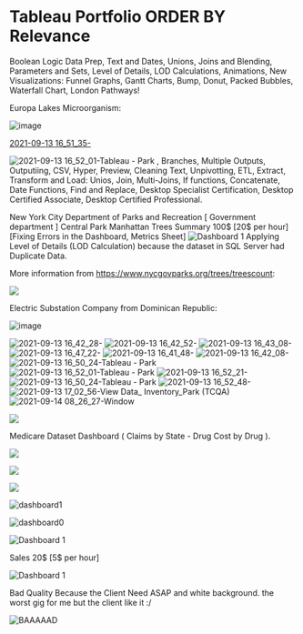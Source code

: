 # Tableau Portfolio ORDER BY Relevance

Boolean Logic Data Prep, Text and Dates, Unions, Joins and Blending, Parameters and Sets, Level of Details, LOD Calculations, Animations, New Visualizations: Funnel Graphs, Gantt Charts, Bump, Donut, Packed Bubbles, Waterfall Chart, London Pathways!

Europa Lakes Microorganism:

![image](https://user-images.githubusercontent.com/35381213/146658446-6199ba07-61ec-4ce7-836f-9e9bcd2db2d6.png)

[2021-09-13 16_51_35-](https://user-images.githubusercontent.com/35381213/136372444-27c129e4-ce47-4d6a-b9ab-793df5c50ca0.png)

![2021-09-13 16_52_01-Tableau - Park](https://user-images.githubusercontent.com/35381213/136372484-5cd27bd4-5b1a-4406-ab10-40d6c62f29cd.png)
, Branches, Multiple Outputs, Outputiing, CSV, Hyper, Preview, Cleaning Text, Unpivotting, ETL, Extract, Transform and Load: Unios, Join, Multi-Joins, If functions, Concatenate, Date Functions, Find and Replace, Desktop Specialist Certification, Desktop Certified Associate, Desktop Certified Professional.

New York City Department of Parks and Recreation [ Government department ]
 Central Park Manhattan Trees Summary 100$ [20$ per hour] [Fixing Errors in the Dashboard, Metrics Sheet]
![Dashboard 1](https://github.com/RubenGavidia/Scala/blob/master/CB.png?raw=true)
Applying Level of Details (LOD Calculation) because the dataset 
in SQL Server had Duplicate Data. 

More information from https://www.nycgovparks.org/trees/treescount:

![](https://github.com/RubenGavidia/Tableau_Portfolio/blob/main/Visuals.png/TreesCount_Website_www.nycgovparks.org.tb.png?raw=true)

Electric Substation Company from Dominican Republic:

![image](https://user-images.githubusercontent.com/35381213/147830336-5d4635d0-dea0-402a-a783-3248fcaf8f7d.png)


![2021-09-13 16_42_28-](https://user-images.githubusercontent.com/35381213/136371853-f2ebf317-5b5e-42e4-92bc-a4c53e30b36f.png)
![2021-09-13 16_42_52-](https://user-images.githubusercontent.com/35381213/136371878-a6a16fd2-3985-4826-87a9-48047fe0b2c9.png)
![2021-09-13 16_43_08-](https://user-images.githubusercontent.com/35381213/136371894-9e5bcdac-313e-469c-b328-54e41bb34492.png)
![2021-09-13 16_47_22-](https://user-images.githubusercontent.com/35381213/136371906-51ac3fc4-5a02-4626-a33f-d631943f3754.png)
![2021-09-13 16_41_48-](https://user-images.githubusercontent.com/35381213/136371939-c76f0021-b11b-4239-99bd-9ac870d11f49.png)
![2021-09-13 16_42_08-](https://user-images.githubusercontent.com/35381213/136371969-0629f3bc-b47a-4762-8a55-156456d3c245.png)
![2021-09-13 16_50_24-Tableau - Park](https://user-images.githubusercontent.com/35381213/136372395-144ae15f-28ca-41e8-9ccd-42327c3e64de.png)
![2021-09-13 16_52_01-Tableau - Park](https://user-images.githubusercontent.com/35381213/136373241-0bac92cd-a255-4a8d-a329-f30d0db6d0f6.png)
![2021-09-13 16_52_21-](https://user-images.githubusercontent.com/35381213/136373313-4ee22589-75eb-42c2-a29d-2725ab0bdcd9.png)
![2021-09-13 16_50_24-Tableau - Park](https://user-images.githubusercontent.com/35381213/136373321-2a6a803a-1e9e-43f6-9666-a4930aa2d2aa.png)
![2021-09-13 16_52_48-](https://user-images.githubusercontent.com/35381213/136373816-eb7fa49a-4e91-4b39-88f6-9be17948a5ac.png)
![2021-09-13 17_02_56-View Data_  Inventory_Park (TCQA)](https://user-images.githubusercontent.com/35381213/136373870-480e6a0a-18f1-4961-8b1f-82976a3bc27c.png)
![2021-09-14 08_26_27-Window](https://user-images.githubusercontent.com/35381213/136373896-25706d6a-6249-4130-b609-acc52dc2ba46.png)


![](https://github.com/RubenGavidia/Tableau_Portfolio/blob/main/Visuals.png/TreesCount_Website_www.nycgovparks.orgPART2.tb.png)

Medicare Dataset Dashboard ( Claims by State - Drug Cost by Drug ).

![](https://github.com/RubenGavidia/Tableau_Portfolio/blob/main/Visuals.png/Medicare%20data%20source.png)

![](https://github.com/RubenGavidia/Tableau_Portfolio/blob/main/Visuals.png/Medicare%20map%20claims.png)

![](https://github.com/RubenGavidia/Tableau_Portfolio/blob/main/Visuals.png/Medicare%20dashboard.png)

![dashboard1](https://github.com/RubenGavidia/Tableau_Portfolio/blob/main/Visuals.png/Dashboard1_Sales_By_State.tb.png)

![dashboard0](https://github.com/RubenGavidia/Tableau_Portfolio/blob/main/Visuals.png/Dashboard_Sales_By_State.tb.png)


![Dashboard 1](https://github.com/RubenGavidia/Tableau_Portfolio/blob/main/Dashboard%201.png)

Sales 20$ [5$ per hour]

![Dashboard 1](https://github.com/RubenGavidia/Tableau_Portfolio/blob/main/IMG-20210131-WA0000.jpg?raw=true)

Bad Quality Because the Client Need ASAP and white background. 
the worst gig for me but the client like it :/ 

![BAAAAAD](https://github.com/RubenGavidia/Tableau_Portfolio/blob/main/SUMOFSALES2.png?raw=true)


